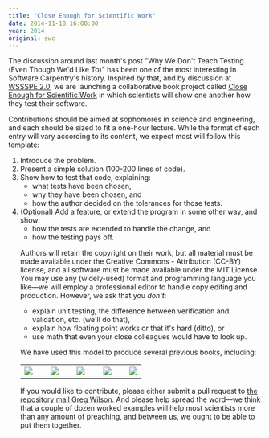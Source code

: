 ```yaml
---
title: "Close Enough for Scientific Work"
date: 2014-11-18 16:00:00
year: 2014
original: swc
---
```

<p>
  The discussion around last month's post
  "Why We Don't Teach Testing (Even Though We'd Like To)"
  has been one of the most interesting in Software Carpentry's history.
  Inspired by that,
  and by discussion at <a href="http://wssspe.researchcomputing.org.uk/WSSSPE2/">WSSSPE 2.0</a>,
  we are launching a collaborative book project called
  <a href="{{site.github_url}}/close-enough-for-scientific-work">Close Enough for Scientific Work</a>
  in which scientists will show one another how they test their software.
</p>
<p>
  Contributions should be aimed at sophomores in science and engineering,
  and each should be sized to fit a one-hour lecture.
  While the format of each entry will vary according to its content,
  we expect most will follow this template:
</p>
<ol>
  <li>
    Introduce the problem.
  </li>
  <li>
    Present a simple solution (100-200 lines of code).
  </li>
  <li>
    Show how to test that code, explaining:
    <ul>
      <li>
	what tests have been chosen,
      </li>
      <li>
	why they have been chosen, and
      </li>
      <li>
	how the author decided on the tolerances for those tests.
      </li>
    </ul>
  </li>
  <li>
    (Optional) Add a feature, or extend the program in some other way, and show:
    <ul>
      <li>
	how the tests are extended to handle the change, and
      </li>
      <li>
	how the testing pays off.
      </li>
    </ul>
  </li>
</p>
<p>
  Authors will retain the copyright on their work,
  but all material must be made available under the Creative Commons - Attribution (CC-BY) license,
  and all software must be made available under the MIT License.
  You may use any (widely-used) format and programming language you like&mdash;we
  will employ a professional editor to handle copy editing and production.
  However, we ask that you <em>don't</em>:
</p>
<ul>
  <li>
    explain unit testing, the difference between verification and validation, etc. (we'll do that),
  </li>
  <li>
    explain how floating point works or that it's hard (ditto), or
  </li>
  <li>
    use math that even your close colleagues would have to look up.
  </li>
</ul>
<p>
  We have used this model to produce several previous books,
  including:
</p>
<table>
  <tr>
    <td><a href="http://www.amazon.com/Beautiful-Code-Leading-Programmers-Practice/dp/0596510047/"><img src="{{site.github.url}}/files/2014/11/beautiful-code.jpg" class="narrow" /></a></td>
    <td>&nbsp;</td>
    <td><a href="http://www.amazon.com/Making-Software-Really-Works-Believe/dp/0596808321/"><img src="{{site.github.url}}/files/2014/11/making-software.jpg" class="narrow" /></a></td>
    <td>&nbsp;</td>
    <td><a href="http://www.amazon.com/Architecture-Open-Source-Applications/dp/1257638017/"><img src="{{site.github.url}}/files/2014/11/aosa-1.jpg" class="narrow" /></a></td>
    <td>&nbsp;</td>
    <td><a href="http://www.amazon.com/Architecture-Open-Source-Applications-Ii/dp/1105571815/"><img src="{{site.github.url}}/files/2014/11/aosa-2.jpg" class="narrow" /></a></td>
    <td>&nbsp;</td>
    <td><a href="http://www.amazon.com/Performance-Open-Source-Applications/dp/1304488780/"><img src="{{site.github.url}}/files/2014/11/posa.jpg" class="narrow" /></a></td>
  </tr>
</table>
<p>
  If you would like to contribute, please either
  submit a pull request to
  <a href="{{site.github_url}}/close-enough-for-scientific-work">the repository</a>
  <a href="mailto:gvwilson@software-carpentry.org">mail Greg Wilson</a>.
  And please help spread the word&mdash;we
  think that a couple of dozen worked examples
  will help most scientists more than any amount of preaching,
  and between us,
  we ought to be able to put them together.
</p>
